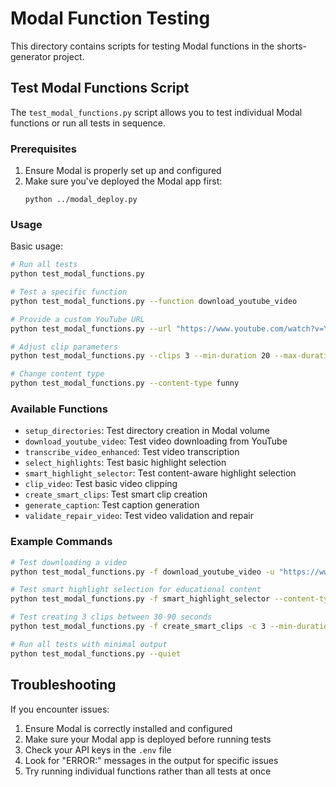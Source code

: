 # Modal Function Testing

This directory contains scripts for testing Modal functions in the shorts-generator project.

## Test Modal Functions Script

The `test_modal_functions.py` script allows you to test individual Modal functions or run all tests in sequence.

### Prerequisites

1. Ensure Modal is properly set up and configured
2. Make sure you've deployed the Modal app first:
   ```
   python ../modal_deploy.py
   ```

### Usage

Basic usage:

```bash
# Run all tests
python test_modal_functions.py

# Test a specific function
python test_modal_functions.py --function download_youtube_video

# Provide a custom YouTube URL
python test_modal_functions.py --url "https://www.youtube.com/watch?v=YOUR_VIDEO_ID"

# Adjust clip parameters
python test_modal_functions.py --clips 3 --min-duration 20 --max-duration 45

# Change content type
python test_modal_functions.py --content-type funny
```

### Available Functions

- `setup_directories`: Test directory creation in Modal volume
- `download_youtube_video`: Test video downloading from YouTube
- `transcribe_video_enhanced`: Test video transcription
- `select_highlights`: Test basic highlight selection
- `smart_highlight_selector`: Test content-aware highlight selection
- `clip_video`: Test basic video clipping
- `create_smart_clips`: Test smart clip creation
- `generate_caption`: Test caption generation
- `validate_repair_video`: Test video validation and repair

### Example Commands

```bash
# Test downloading a video
python test_modal_functions.py -f download_youtube_video -u "https://www.youtube.com/watch?v=dQw4w9WgXcQ"

# Test smart highlight selection for educational content
python test_modal_functions.py -f smart_highlight_selector --content-type educational

# Test creating 3 clips between 30-90 seconds
python test_modal_functions.py -f create_smart_clips -c 3 --min-duration 30 --max-duration 90

# Run all tests with minimal output
python test_modal_functions.py --quiet
```

## Troubleshooting

If you encounter issues:

1. Ensure Modal is correctly installed and configured
2. Make sure your Modal app is deployed before running tests
3. Check your API keys in the `.env` file
4. Look for "ERROR:" messages in the output for specific issues
5. Try running individual functions rather than all tests at once
